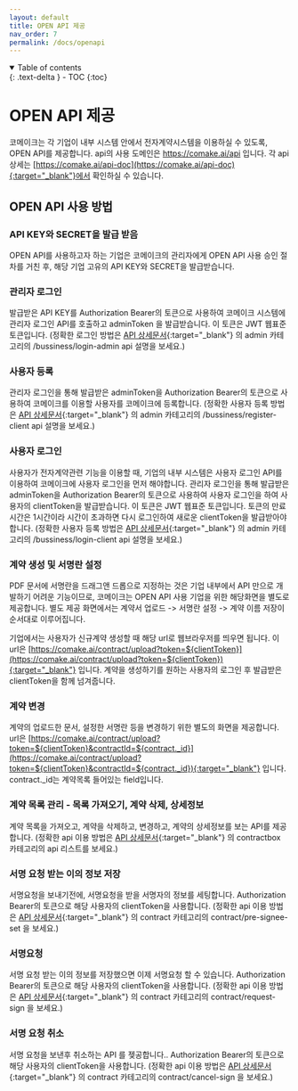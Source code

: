 ```yaml
---
layout: default
title: OPEN API 제공
nav_order: 7
permalink: /docs/openapi
---
```



<details open markdown="block">
  <summary>
    Table of contents
  </summary>
  {: .text-delta }
- TOC
{:toc}
</details>

# OPEN API 제공
코메이크는 각 기업이 내부 시스템 안에서 전자계약시스템을 이용하실 수 있도록, OPEN API를 제공합니다. api의 사용 도메인은 https://comake.ai/api 입니다. 각 api 상세는 [https://comake.ai/api-doc](https://comake.ai/api-doc){:target="_blank"}에서 확인하실 수 있습니다.

## OPEN API 사용 방법
###  API KEY와 SECRET을 발급 받음
OPEN API를 사용하고자 하는 기업은 코메이크의 관리자에게 OPEN API 사용 승인 절차를 거친 후, 해당 기업 고유의 API KEY와 SECRET을 발급받습니다.

### 관리자 로그인 
발급받은 API KEY를 Authorization Bearer의 토큰으로 사용하여 코메이크 시스템에 관리자 로그인 API를 호출하고 adminToken 을 발급받습니다. 이 토큰은 JWT 웹표준 토큰입니다. 
(정확한 로그인 방법은 [API 상세문서](https://comake.ai/api-doc){:target="_blank"} 의 admin 카테고리의 /bussiness/login-admin api 설명을 보세요.)

### 사용자 등록 
관리자 로그인을 통해 발급받은 adminToken을 Authorization Bearer의 토큰으로 사용하여 코메이크를 이용할 사용자를 코메이크에 등록합니다. 
(정확한 사용자 등록 방법은  [API 상세문서](https://comake.ai/api-doc){:target="_blank"} 의 admin 카테고리의 /bussiness/register-client api 설명을 보세요.)

### 사용자 로그인 
사용자가 전자계약관련 기능을 이용할 때, 기업의 내부 시스템은 사용자 로그인 API를 이용하여 코메이크에 사용자 로그인을 먼저 해야합니다. 관리자 로그인을 통해 발급받은 adminToken을 Authorization Bearer의 토큰으로 사용하여 사용자 로그인을 하여 사용자의 clientToken을 발급받습니다. 이 토큰은 JWT 웹표준 토큰입니다. 토큰의 만료시간은 1시간이라 시간이 초과하면 다시 로그인하여 새로운 clientToken을 발급받아야합니다. 
(정확한 사용자 등록 방법은  [API 상세문서](https://comake.ai/api-doc){:target="_blank"} 의 admin 카테고리의 /bussiness/login-client api 설명을 보세요.)


### 계약 생성 및 서명란 설정 
PDF 문서에 서명란을 드래그앤 드롭으로 지정하는 것은 기업 내부에서 API 만으로 개발하기 어려운 기능이므로, 코메이크는 OPEN API 사용 기업을 위한 해당화면을 별도로 제공합니다. 
별도 제공 화면에서는 계약서 업로드 -> 서명란 설정 -> 계약 이름 저장이 순서대로 이루어집니다.

기업에서는 사용자가 신규계약 생성할 때 해당 url로 웹브라우저를 띄우면 됩니다. 
이 url은 [https://comake.ai/contract/upload?token=${clientToken}](https://comake.ai/contract/upload?token=${clientToken}){:target="_blank"}  입니다. 
계약을 생성하기를 원하는 사용자의 로그인 후 발급받은 clientToken을 함께 넘겨줍니다. 

### 계약 변경
계약의 업로드한 문서, 설정한 서명란 등을 변경하기 위한 별도의 화면을 제공합니다. 
url은 [https://comake.ai/contract/upload?token=${clientToken}&contractId=${contract._id}](https://comake.ai/contract/upload?token=${clientToken}&contractId=${contract._id}){:target="_blank"} 입니다. contract._id는 계약목록 들어있는 field입니다. 

### 계약 목록 관리 - 목록 가져오기, 계약 삭제, 상세정보 
계약 목록을 가져오고, 계약을 삭제하고, 변경하고, 계약의 상세정보를 보는 API를 제공합니다. 
(정확한 api 이용 방법은  [API 상세문서](https://comake.ai/api-doc){:target="_blank"} 의 contractbox 카테고리의 api 리스트를 보세요.)

### 서명 요청 받는 이의 정보 저장 
서명요청을 보내기전에, 서명요청을 받을 서명자의 정보를 세팅합니다. Authorization Bearer의 토큰으로 해당 사용자의 clientToken을 사용합니다.
(정확한 api 이용 방법은  [API 상세문서](https://comake.ai/api-doc){:target="_blank"} 의 contract 카테고리의 contract/pre-signee-set 을 보세요.)

### 서명요청 
서명 요청 받는 이의 정보를 저장했으면 이제 서명요청 할 수 있습니다. Authorization Bearer의 토큰으로 해당 사용자의 clientToken을 사용합니다. 
(정확한 api 이용 방법은  [API 상세문서](https://comake.ai/api-doc){:target="_blank"} 의 contract 카테고리의 contract/request-sign 을 보세요.)

### 서명 요청 취소
서명 요청을 보낸후 취소하는 API 를 젲공합니다.. Authorization Bearer의 토큰으로 해당 사용자의 clientToken을 사용합니다. 
(정확한 api 이용 방법은  [API 상세문서](https://comake.ai/api-doc){:target="_blank"} 의 contract 카테고리의 contract/cancel-sign 을 보세요.)
